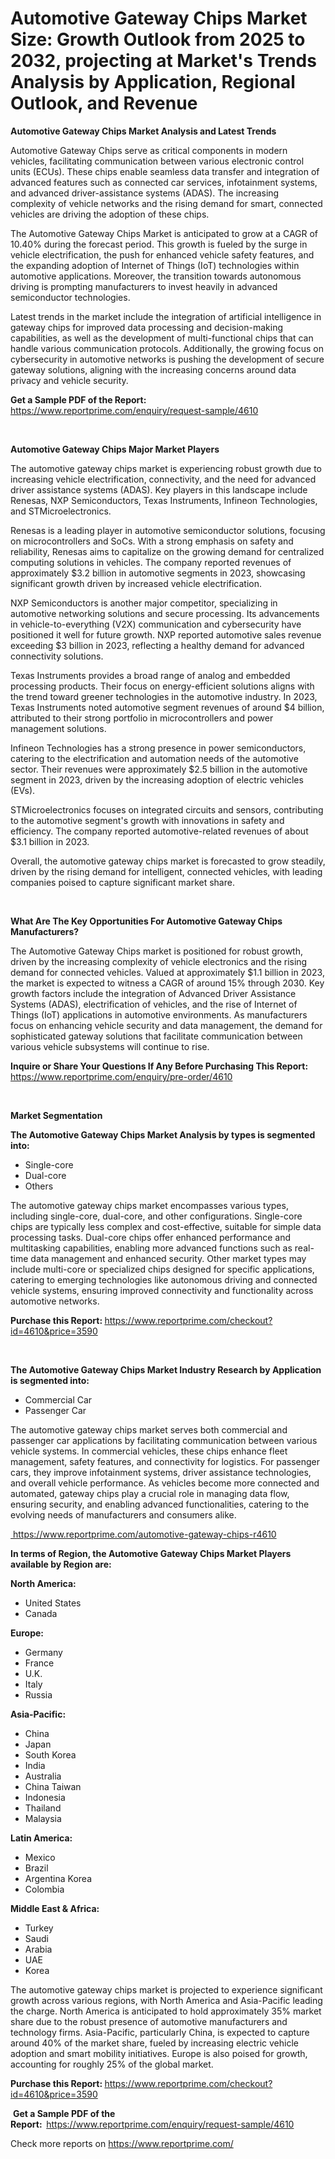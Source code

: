 <p><h1>Automotive Gateway Chips Market Size: Growth Outlook from 2025 to 2032, projecting at Market's Trends Analysis by Application, Regional Outlook, and Revenue</h1></p><p><strong>Automotive Gateway Chips Market Analysis and Latest Trends</strong></p>
<p><p>Automotive Gateway Chips serve as critical components in modern vehicles, facilitating communication between various electronic control units (ECUs). These chips enable seamless data transfer and integration of advanced features such as connected car services, infotainment systems, and advanced driver-assistance systems (ADAS). The increasing complexity of vehicle networks and the rising demand for smart, connected vehicles are driving the adoption of these chips.</p><p>The Automotive Gateway Chips Market is anticipated to grow at a CAGR of 10.40% during the forecast period. This growth is fueled by the surge in vehicle electrification, the push for enhanced vehicle safety features, and the expanding adoption of Internet of Things (IoT) technologies within automotive applications. Moreover, the transition towards autonomous driving is prompting manufacturers to invest heavily in advanced semiconductor technologies.</p><p>Latest trends in the market include the integration of artificial intelligence in gateway chips for improved data processing and decision-making capabilities, as well as the development of multi-functional chips that can handle various communication protocols. Additionally, the growing focus on cybersecurity in automotive networks is pushing the development of secure gateway solutions, aligning with the increasing concerns around data privacy and vehicle security.</p></p>
<p><strong>Get a Sample PDF of the Report:&nbsp;</strong> <a href="https://www.reportprime.com/enquiry/request-sample/4610?utm_campaign=3083&utm_medium=2&utm_source=Github&utm_content=ia&utm_term=19032025&utm_id=automotive-gateway-chips">https://www.reportprime.com/enquiry/request-sample/4610</a></p>
<p>&nbsp;</p>
<p><strong>Automotive Gateway Chips Major Market Players</strong></p>
<p><p>The automotive gateway chips market is experiencing robust growth due to increasing vehicle electrification, connectivity, and the need for advanced driver assistance systems (ADAS). Key players in this landscape include Renesas, NXP Semiconductors, Texas Instruments, Infineon Technologies, and STMicroelectronics.</p><p>Renesas is a leading player in automotive semiconductor solutions, focusing on microcontrollers and SoCs. With a strong emphasis on safety and reliability, Renesas aims to capitalize on the growing demand for centralized computing solutions in vehicles. The company reported revenues of approximately $3.2 billion in automotive segments in 2023, showcasing significant growth driven by increased vehicle electrification.</p><p>NXP Semiconductors is another major competitor, specializing in automotive networking solutions and secure processing. Its advancements in vehicle-to-everything (V2X) communication and cybersecurity have positioned it well for future growth. NXP reported automotive sales revenue exceeding $3 billion in 2023, reflecting a healthy demand for advanced connectivity solutions.</p><p>Texas Instruments provides a broad range of analog and embedded processing products. Their focus on energy-efficient solutions aligns with the trend toward greener technologies in the automotive industry. In 2023, Texas Instruments noted automotive segment revenues of around $4 billion, attributed to their strong portfolio in microcontrollers and power management solutions.</p><p>Infineon Technologies has a strong presence in power semiconductors, catering to the electrification and automation needs of the automotive sector. Their revenues were approximately $2.5 billion in the automotive segment in 2023, driven by the increasing adoption of electric vehicles (EVs).</p><p>STMicroelectronics focuses on integrated circuits and sensors, contributing to the automotive segment's growth with innovations in safety and efficiency. The company reported automotive-related revenues of about $3.1 billion in 2023.</p><p>Overall, the automotive gateway chips market is forecasted to grow steadily, driven by the rising demand for intelligent, connected vehicles, with leading companies poised to capture significant market share.</p></p>
<p>&nbsp;</p>
<p><strong>What Are The Key Opportunities For Automotive Gateway Chips Manufacturers?</strong></p>
<p><p>The Automotive Gateway Chips market is positioned for robust growth, driven by the increasing complexity of vehicle electronics and the rising demand for connected vehicles. Valued at approximately $1.1 billion in 2023, the market is expected to witness a CAGR of around 15% through 2030. Key growth factors include the integration of Advanced Driver Assistance Systems (ADAS), electrification of vehicles, and the rise of Internet of Things (IoT) applications in automotive environments. As manufacturers focus on enhancing vehicle security and data management, the demand for sophisticated gateway solutions that facilitate communication between various vehicle subsystems will continue to rise.</p></p>
<p><strong>Inquire or Share Your Questions If Any Before Purchasing This Report:</strong> <a href="https://www.reportprime.com/enquiry/pre-order/4610?utm_campaign=3083&utm_medium=2&utm_source=Github&utm_content=ia&utm_term=19032025&utm_id=automotive-gateway-chips">https://www.reportprime.com/enquiry/pre-order/4610</a></p>
<p>&nbsp;</p>
<p><strong>Market Segmentation</strong></p>
<p><strong>The Automotive Gateway Chips Market Analysis by types is segmented into:</strong></p>
<p><ul><li>Single-core</li><li>Dual-core</li><li>Others</li></ul></p>
<p><p>The automotive gateway chips market encompasses various types, including single-core, dual-core, and other configurations. Single-core chips are typically less complex and cost-effective, suitable for simple data processing tasks. Dual-core chips offer enhanced performance and multitasking capabilities, enabling more advanced functions such as real-time data management and enhanced security. Other market types may include multi-core or specialized chips designed for specific applications, catering to emerging technologies like autonomous driving and connected vehicle systems, ensuring improved connectivity and functionality across automotive networks.</p></p>
<p><strong>Purchase this Report:&nbsp;</strong><a href="https://www.reportprime.com/checkout?id=4610&price=3590&utm_campaign=3083&utm_medium=2&utm_source=Github&utm_content=ia&utm_term=19032025&utm_id=automotive-gateway-chips">https://www.reportprime.com/checkout?id=4610&price=3590</a></p>
<p>&nbsp;</p>
<p><strong>The Automotive Gateway Chips Market Industry Research by Application is segmented into:</strong></p>
<p><ul><li>Commercial Car</li><li>Passenger Car</li></ul></p>
<p><p>The automotive gateway chips market serves both commercial and passenger car applications by facilitating communication between various vehicle systems. In commercial vehicles, these chips enhance fleet management, safety features, and connectivity for logistics. For passenger cars, they improve infotainment systems, driver assistance technologies, and overall vehicle performance. As vehicles become more connected and automated, gateway chips play a crucial role in managing data flow, ensuring security, and enabling advanced functionalities, catering to the evolving needs of manufacturers and consumers alike.</p></p>
<p><a href="https://www.reportprime.com/automotive-gateway-chips-r4610?utm_campaign=3083&utm_medium=2&utm_source=Github&utm_content=ia&utm_term=19032025&utm_id=automotive-gateway-chips">&nbsp;https://www.reportprime.com/automotive-gateway-chips-r4610</a></p>
<p><strong>In terms of Region, the Automotive Gateway Chips Market Players available by Region are:</strong></p>
<p>
    <p> <strong> North America: </strong>
        <ul>
            <li>United States</li>
            <li>Canada</li>
        </ul>
        </p> 
    <p> <strong> Europe: </strong>
        <ul>
            <li>Germany</li>
            <li>France</li>
            <li>U.K.</li>
            <li>Italy</li>
            <li>Russia</li>
        </ul>
        </p> 
    <p> <strong> Asia-Pacific: </strong>
        <ul>
            <li>China</li>
            <li>Japan</li>
            <li>South Korea</li>
            <li>India</li>
            <li>Australia</li>
            <li>China Taiwan</li>
            <li>Indonesia</li>
            <li>Thailand</li>
            <li>Malaysia</li>
        </ul>
        </p> 
    <p> <strong> Latin America: </strong>
        <ul>
            <li>Mexico</li>
            <li>Brazil</li>
            <li>Argentina Korea</li>
            <li>Colombia</li>
        </ul>
        </p> 
    <p> <strong> Middle East & Africa: </strong>
        <ul>
            <li>Turkey</li>
            <li>Saudi</li>
            <li>Arabia</li>
            <li>UAE</li>
            <li>Korea</li>
        </ul>
    </p>
    </p>
<p><p>The automotive gateway chips market is projected to experience significant growth across various regions, with North America and Asia-Pacific leading the charge. North America is anticipated to hold approximately 35% market share due to the robust presence of automotive manufacturers and technology firms. Asia-Pacific, particularly China, is expected to capture around 40% of the market share, fueled by increasing electric vehicle adoption and smart mobility initiatives. Europe is also poised for growth, accounting for roughly 25% of the global market.</p></p>
<p><strong>Purchase this Report: </strong><a href="https://www.reportprime.com/checkout?id=4610&price=3590&utm_campaign=3083&utm_medium=2&utm_source=Github&utm_content=ia&utm_term=19032025&utm_id=automotive-gateway-chips">https://www.reportprime.com/checkout?id=4610&price=3590</a></p>
<p>&nbsp;<strong>Get a Sample PDF of the Report:&nbsp;&nbsp;</strong><a href="https://www.reportprime.com/enquiry/request-sample/4610?utm_campaign=3083&utm_medium=2&utm_source=Github&utm_content=ia&utm_term=19032025&utm_id=automotive-gateway-chips">https://www.reportprime.com/enquiry/request-sample/4610</a></p>
<p><strong></strong></p>
<p>Check more reports on <a href="https://www.reportprime.com/?utm_campaign=3083&utm_medium=2&utm_source=Github&utm_content=ia&utm_term=19032025&utm_id=automotive-gateway-chips">https://www.reportprime.com/</a></p>